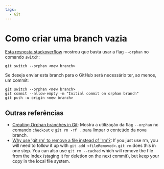 ```yaml
---
tags:
  - Git
---
```


# Como criar uma branch vazia

[Esta resposta stackoverflow](https://stackoverflow.com/a/34100189/11755155) mostrou que basta usar a flag `--orphan` no comando `switch`:

```
git switch --orphan <new branch>
```

Se deseja enviar esta branch para o GitHub será necessário ter, ao menos, um commit:

```
git switch --orphan <new branch>
git commit --allow-empty -m "Initial commit on orphan branch"
git push -u origin <new branch>
```

## Outras referências

- [Creating Orphan branches in Git](https://medium.com/@salmankhan_27014/creating-orphan-branches-in-git-853eb8f7c9c6): Mostra a utilização da flag `--orphan` no comando `checkout` e `git rm -rf .` para limpar o conteúdo da nova branch.
- [Why use 'git rm' to remove a file instead of 'rm'?](https://stackoverflow.com/questions/7434449/why-use-git-rm-to-remove-a-file-instead-of-rm): If you just use rm, you will need to follow it up with `git add <fileRemoved>`. `git rm` does this in one step. You can also use `git rm --cached` which will remove the file from the index (staging it for deletion on the next commit), but keep your copy in the local file system.

